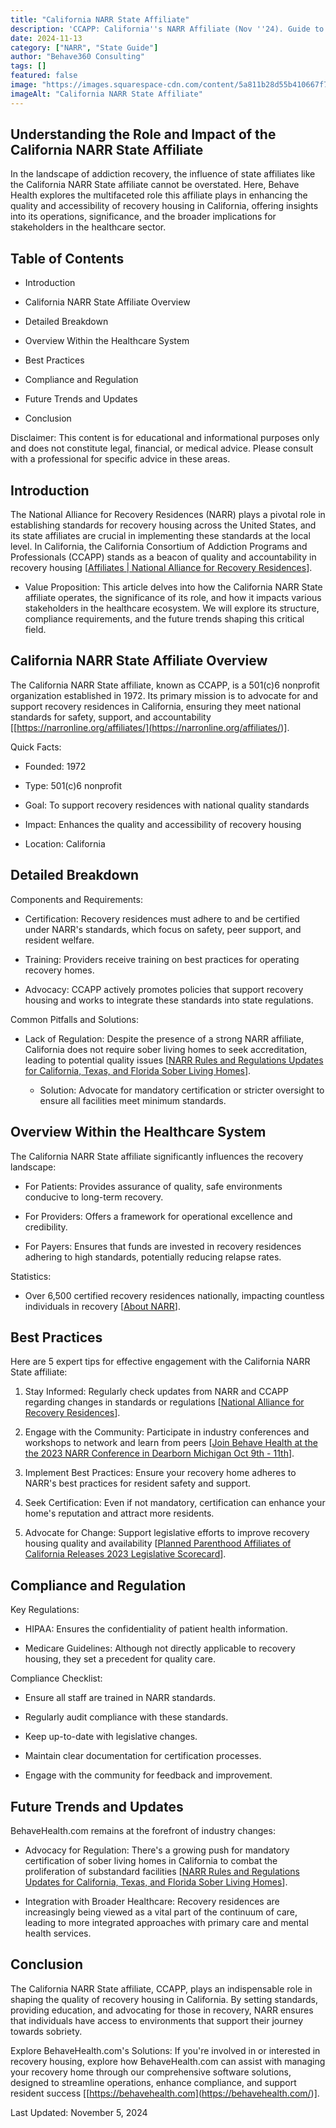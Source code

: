 ```yaml
---
title: "California NARR State Affiliate"
description: 'CCAPP: California''s NARR Affiliate (Nov ''24). Guide to voluntary sober living certification, CA regulations & legal protections (FHA/ADA).'
date: 2024-11-13
category: ["NARR", "State Guide"]
author: "Behave360 Consulting"
tags: []
featured: false
image: "https://images.squarespace-cdn.com/content/5a811b28d55b410667f7bf1e/1739256029020-14YG83FGUVIIHJBTIXRF/unsplash-image-gZXx8lKAb7Y%EF%B9%96format=1500w&content-type=image%EA%A4%B7jpeg.jpg"
imageAlt: "California NARR State Affiliate"
---
```


## Understanding the Role and Impact of the California NARR State Affiliate  
  

In the landscape of addiction recovery, the influence of state affiliates like the California NARR State affiliate cannot be overstated. Here, Behave Health explores the multifaceted role this affiliate plays in enhancing the quality and accessibility of recovery housing in California, offering insights into its operations, significance, and the broader implications for stakeholders in the healthcare sector.

## Table of Contents

  * Introduction

  * California NARR State Affiliate Overview

  * Detailed Breakdown

  * Overview Within the Healthcare System

  * Best Practices

  * Compliance and Regulation

  * Future Trends and Updates

  * Conclusion

Disclaimer: This content is for educational and informational purposes only and does not constitute legal, financial, or medical advice. Please consult with a professional for specific advice in these areas.

## Introduction

The National Alliance for Recovery Residences (NARR) plays a pivotal role in establishing standards for recovery housing across the United States, and its state affiliates are crucial in implementing these standards at the local level. In California, the California Consortium of Addiction Programs and Professionals (CCAPP) stands as a beacon of quality and accountability in recovery housing [[Affiliates | National Alliance for Recovery Residences](<https://narronline.org/affiliates/>)].

  * Value Proposition: This article delves into how the California NARR State affiliate operates, the significance of its role, and how it impacts various stakeholders in the healthcare ecosystem. We will explore its structure, compliance requirements, and the future trends shaping this critical field.

## California NARR State Affiliate Overview

The California NARR State affiliate, known as CCAPP, is a 501(c)6 nonprofit organization established in 1972. Its primary mission is to advocate for and support recovery residences in California, ensuring they meet national standards for safety, support, and accountability [[https://narronline.org/affiliates/](<https://narronline.org/affiliates/>)].

Quick Facts:

  * Founded: 1972

  * Type: 501(c)6 nonprofit

  * Goal: To support recovery residences with national quality standards

  * Impact: Enhances the quality and accessibility of recovery housing

  * Location: California

## Detailed Breakdown

Components and Requirements:

  * Certification: Recovery residences must adhere to and be certified under NARR's standards, which focus on safety, peer support, and resident welfare.

  * Training: Providers receive training on best practices for operating recovery homes.

  * Advocacy: CCAPP actively promotes policies that support recovery housing and works to integrate these standards into state regulations.

Common Pitfalls and Solutions:

  * Lack of Regulation: Despite the presence of a strong NARR affiliate, California does not require sober living homes to seek accreditation, leading to potential quality issues [[NARR Rules and Regulations Updates for California, Texas, and Florida Sober Living Homes](<../../8/11/narr-rules-and-regulations-updates-for-california-texas-and-florida-sober-living-homesnbsp.html>)].

    * Solution: Advocate for mandatory certification or stricter oversight to ensure all facilities meet minimum standards.

## Overview Within the Healthcare System

The California NARR State affiliate significantly influences the recovery landscape:

  * For Patients: Provides assurance of quality, safe environments conducive to long-term recovery.

  * For Providers: Offers a framework for operational excellence and credibility.

  * For Payers: Ensures that funds are invested in recovery residences adhering to high standards, potentially reducing relapse rates.

Statistics:

  * Over 6,500 certified recovery residences nationally, impacting countless individuals in recovery [[About NARR](<https://narronline.org/about/>)].

## Best Practices

Here are 5 expert tips for effective engagement with the California NARR State affiliate:

  1. Stay Informed: Regularly check updates from NARR and CCAPP regarding changes in standards or regulations [[National Alliance for Recovery Residences](<https://narronline.org/>)].

  2. Engage with the Community: Participate in industry conferences and workshops to network and learn from peers [[Join Behave Health at the the 2023 NARR Conference in Dearborn Michigan Oct 9th - 11th](<https://behavehealth.com/blog/2023/10/9/join-behave-health-at-the-the-2023-narr-conference-in-deerborn-michigan-oct-9th-11th>)].

  3. Implement Best Practices: Ensure your recovery home adheres to NARR's best practices for resident safety and support.

  4. Seek Certification: Even if not mandatory, certification can enhance your home's reputation and attract more residents.

  5. Advocate for Change: Support legislative efforts to improve recovery housing quality and availability [[Planned Parenthood Affiliates of California Releases 2023 Legislative Scorecard](<https://www.plannedparenthoodaction.org/planned-parenthood-affiliates-california/media/ppac-releases-2023-legislative-scorecard>)].

## Compliance and Regulation

Key Regulations:

  * HIPAA: Ensures the confidentiality of patient health information.

  * Medicare Guidelines: Although not directly applicable to recovery housing, they set a precedent for quality care.

Compliance Checklist:

  * Ensure all staff are trained in NARR standards.

  * Regularly audit compliance with these standards.

  * Keep up-to-date with legislative changes.

  * Maintain clear documentation for certification processes.

  * Engage with the community for feedback and improvement.

## Future Trends and Updates

BehaveHealth.com remains at the forefront of industry changes:

  * Advocacy for Regulation: There's a growing push for mandatory certification of sober living homes in California to combat the proliferation of substandard facilities [[NARR Rules and Regulations Updates for California, Texas, and Florida Sober Living Homes](<../../8/11/narr-rules-and-regulations-updates-for-california-texas-and-florida-sober-living-homesnbsp.html>)].

  * Integration with Broader Healthcare: Recovery residences are increasingly being viewed as a vital part of the continuum of care, leading to more integrated approaches with primary care and mental health services.

## Conclusion

The California NARR State affiliate, CCAPP, plays an indispensable role in shaping the quality of recovery housing in California. By setting standards, providing education, and advocating for those in recovery, NARR ensures that individuals have access to environments that support their journey towards sobriety.

Explore BehaveHealth.com's Solutions: If you're involved in or interested in recovery housing, explore how BehaveHealth.com can assist with managing your recovery home through our comprehensive software solutions, designed to streamline operations, enhance compliance, and support resident success [[https://behavehealth.com](<https://behavehealth.com/>)].

  
  

Last Updated: November 5, 2024